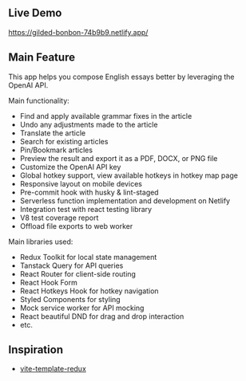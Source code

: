 ## Live Demo

<https://gilded-bonbon-74b9b9.netlify.app/>

## Main Feature

This app helps you compose English essays better by leveraging the OpenAI API.

Main functionality:

- Find and apply available grammar fixes in the article
- Undo any adjustments made to the article
- Translate the article
- Search for existing articles
- Pin/Bookmark articles
- Preview the result and export it as a PDF, DOCX, or PNG file
- Customize the OpenAI API key
- Global hotkey support, view available hotkeys in hotkey map page
- Responsive layout on mobile devices
- Pre-commit hook with husky & lint-staged
- Serverless function implementation and development on Netlify
- Integration test with react testing library
- V8 test coverage report
- Offload file exports to web worker

Main libraries used:

- Redux Toolkit for local state management
- Tanstack Query for API queries
- React Router for client-side routing
- React Hook Form
- React Hotkeys Hook for hotkey navigation
- Styled Components for styling
- Mock service worker for API mocking
- React beautiful DND for drag and drop interaction
- etc.

## Inspiration

- [vite-template-redux](https://github.com/reduxjs/redux-templates/tree/master/packages/vite-template-redux)
